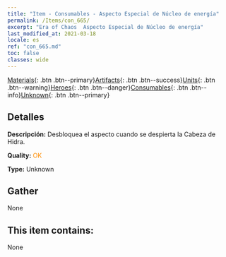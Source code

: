 ```yaml
---
title: "Item - Consumables - Aspecto Especial de Núcleo de energía"
permalink: /Items/con_665/
excerpt: "Era of Chaos  Aspecto Especial de Núcleo de energía"
last_modified_at: 2021-03-18
locale: es
ref: "con_665.md"
toc: false
classes: wide
---
```

 [Materials](/es/Items/){: .btn .btn--primary}[Artifacts](/es/Items/Artifacts/){: .btn .btn--success}[Units](/es/Items/Units/){: .btn .btn--warning}[Heroes](/es/Items/Heroes/){: .btn .btn--danger}[Consumables](/es/Items/Consumables/){: .btn .btn--info}[Unknown](/es/Items/Unknown/){: .btn .btn--primary}

## Detalles
 **Descripción:** Desbloquea el aspecto cuando se despierta la Cabeza de Hidra.

 **Quality:** <span style="color: #FF8C00">OK</span>

 **Type:** Unknown

## Gather

  None

## This item contains:

  None

